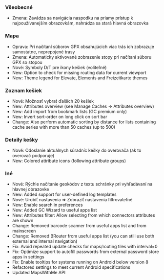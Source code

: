 ### Všeobecné
- Zmena: Zavádza sa navigácia naspodku na priamy prístup k najpoužívanejším obrazovkám, nahrádza sa stará hlavná obrazovka

### Mapa
- Oprava: Pri načítaní súborov GPX obsahujúcich viac trás ich zobrazuje samostatne, neprepojené trasy
- Zmena: Automaticky aktivované zobrazenie stopy pri načítaní súboru GPX so stopou
- Nové: Symboly D/T pre ikony kešiek (voliteľné)
- New: Option to check for missing routing data for current viewport
- New: Theme legend for Elevate, Elements and Freizeitkarte themes

### Zoznam kešiek
- Nové: Možnosť vybrať ďalších 20 kešiek
- New: Attributes overview (see Manage Caches => Attributes overview)
- New: Add import from bookmark lists (GC premium only)
- New: Invert sort-order on long click on sort bar
- Change: Also perform automatic sorting by distance for lists containing cache series with more than 50 caches (up to 500)

### Detaily kešky
- Nové: Odoslanie aktuálnych súradníc kešky do overovača (ak to overovač podporuje)
- New: Colored attribute icons (following attribute groups)

### Iné
- Nové: Rýchle načítanie geokódov z textu schránky pri vyhľadávaní na hlavnej obrazovke
- New: Added support for user-defined log templates
- Nové: Urobiť nastavenia => Zobraziť nastavenia filtrovateľné
- New: Enable search in preferences
- New: Added GC Wizard to useful apps list
- New: Attributes filter: Allow selecting from which connectors attributes are shown
- Change: Removed barcode scanner from useful apps list and from mainscreen
- Change: Removed BRouter from useful apps list (you can still use both external and internal navigation)
- Fix: Avoid repeated update checks for maps/routing tiles with interval=0
- Fix: Optimize support to autofill passwords from external password store apps in settings
- Fix: Enable tooltips for systems running on Android below version 8
- Refactored settings to meet current Android specifications
- Updated MapsWithMe API
